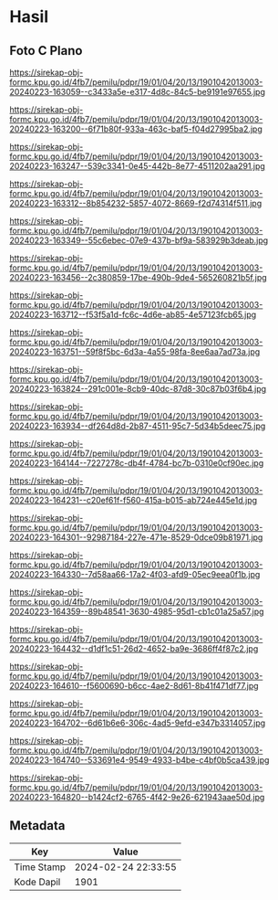 # Hasil

## Foto C Plano

https://sirekap-obj-formc.kpu.go.id/4fb7/pemilu/pdpr/19/01/04/20/13/1901042013003-20240223-163059--c3433a5e-e317-4d8c-84c5-be9191e97655.jpg

https://sirekap-obj-formc.kpu.go.id/4fb7/pemilu/pdpr/19/01/04/20/13/1901042013003-20240223-163200--6f71b80f-933a-463c-baf5-f04d27995ba2.jpg

https://sirekap-obj-formc.kpu.go.id/4fb7/pemilu/pdpr/19/01/04/20/13/1901042013003-20240223-163247--539c3341-0e45-442b-8e77-4511202aa291.jpg

https://sirekap-obj-formc.kpu.go.id/4fb7/pemilu/pdpr/19/01/04/20/13/1901042013003-20240223-163312--8b854232-5857-4072-8669-f2d74314f511.jpg

https://sirekap-obj-formc.kpu.go.id/4fb7/pemilu/pdpr/19/01/04/20/13/1901042013003-20240223-163349--55c6ebec-07e9-437b-bf9a-583929b3deab.jpg

https://sirekap-obj-formc.kpu.go.id/4fb7/pemilu/pdpr/19/01/04/20/13/1901042013003-20240223-163456--2c380859-17be-490b-9de4-565260821b5f.jpg

https://sirekap-obj-formc.kpu.go.id/4fb7/pemilu/pdpr/19/01/04/20/13/1901042013003-20240223-163712--f53f5a1d-fc6c-4d6e-ab85-4e57123fcb65.jpg

https://sirekap-obj-formc.kpu.go.id/4fb7/pemilu/pdpr/19/01/04/20/13/1901042013003-20240223-163751--59f8f5bc-6d3a-4a55-98fa-8ee6aa7ad73a.jpg

https://sirekap-obj-formc.kpu.go.id/4fb7/pemilu/pdpr/19/01/04/20/13/1901042013003-20240223-163824--291c001e-8cb9-40dc-87d8-30c87b03f6b4.jpg

https://sirekap-obj-formc.kpu.go.id/4fb7/pemilu/pdpr/19/01/04/20/13/1901042013003-20240223-163934--df264d8d-2b87-4511-95c7-5d34b5deec75.jpg

https://sirekap-obj-formc.kpu.go.id/4fb7/pemilu/pdpr/19/01/04/20/13/1901042013003-20240223-164144--7227278c-db4f-4784-bc7b-0310e0cf90ec.jpg

https://sirekap-obj-formc.kpu.go.id/4fb7/pemilu/pdpr/19/01/04/20/13/1901042013003-20240223-164231--c20ef61f-f560-415a-b015-ab724e445e1d.jpg

https://sirekap-obj-formc.kpu.go.id/4fb7/pemilu/pdpr/19/01/04/20/13/1901042013003-20240223-164301--92987184-227e-471e-8529-0dce09b81971.jpg

https://sirekap-obj-formc.kpu.go.id/4fb7/pemilu/pdpr/19/01/04/20/13/1901042013003-20240223-164330--7d58aa66-17a2-4f03-afd9-05ec9eea0f1b.jpg

https://sirekap-obj-formc.kpu.go.id/4fb7/pemilu/pdpr/19/01/04/20/13/1901042013003-20240223-164359--89b48541-3630-4985-95d1-cb1c01a25a57.jpg

https://sirekap-obj-formc.kpu.go.id/4fb7/pemilu/pdpr/19/01/04/20/13/1901042013003-20240223-164432--d1df1c51-26d2-4652-ba9e-3686ff4f87c2.jpg

https://sirekap-obj-formc.kpu.go.id/4fb7/pemilu/pdpr/19/01/04/20/13/1901042013003-20240223-164610--f5600690-b6cc-4ae2-8d61-8b41f471df77.jpg

https://sirekap-obj-formc.kpu.go.id/4fb7/pemilu/pdpr/19/01/04/20/13/1901042013003-20240223-164702--6d61b6e6-306c-4ad5-9efd-e347b3314057.jpg

https://sirekap-obj-formc.kpu.go.id/4fb7/pemilu/pdpr/19/01/04/20/13/1901042013003-20240223-164740--533691e4-9549-4933-b4be-c4bf0b5ca439.jpg

https://sirekap-obj-formc.kpu.go.id/4fb7/pemilu/pdpr/19/01/04/20/13/1901042013003-20240223-164820--b1424cf2-6765-4f42-9e26-621943aae50d.jpg


## Metadata

| Key        | Value               |
| ---------- | ------------------- |
| Time Stamp | 2024-02-24 22:33:55 |
| Kode Dapil | 1901                |



